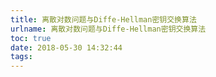 ```yaml
---
title: 离散对数问题与Diffe-Hellman密钥交换算法
urlname: 离散对数问题与Diffe-Hellman密钥交换算法
toc: true
date: 2018-05-30 14:32:44
tags:
---
```

